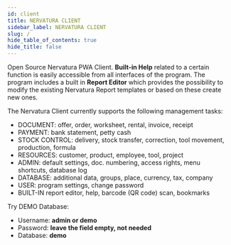 ```yaml
---
id: client
title: NERVATURA CLIENT
sidebar_label: NERVATURA CLIENT
slug: /
hide_table_of_contents: true
hide_title: false
---
```


Open Source Nervatura PWA Client. **Built-in Help** related to a certain function is easily accessible from all interfaces of the program. The program includes a built in **Report Editor** which provides the possibility to modify the existing Nervatura Report templates or based on these create new ones.

The Nervatura Client currently supports the following management tasks:
- DOCUMENT: offer, order, worksheet, rental, invoice, receipt
- PAYMENT: bank statement, petty cash
- STOCK CONTROL: delivery, stock transfer, correction, tool movement, production, formula
- RESOURCES: customer, product, employee, tool, project
- ADMIN: default settings, doc. numbering, access rights, menu shortcuts, database log
- DATABASE: additional data, groups, place, currency, tax, company
- USER: program settings, change password
- BUILT-IN report editor, help, barcode (QR code) scan, bookmarks

Try DEMO Database:
- Username: **admin or demo**
- Password: **leave the field empty, not needed**
- Database: **demo**